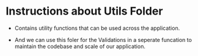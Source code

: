 # Instructions about Utils Folder

- Contains utility functions that can be used across the application.

- And we can use this foler for the Validations in a seperate funcation to maintain the codebase and scale of our application.
